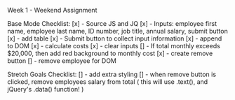 Week 1 - Weekend Assignment

Base Mode Checklist:
[x] - Source JS and JQ
[x] - Inputs: employee first name, employee last name, ID number, job  title, annual salary, submit button
[x] - add table
[x] - Submit button to collect input information
[x] - append to DOM
[x] - calculate costs
[x] - clear inputs
[] - If total monthly exceeds $20,000, then add red background to monthly cost
[x] - create remove button
[] - remove employee for DOM

Stretch Goals Checklist:
[] - add extra styling
[] - when remove button is clicked, remove employees salary from total ( this will use .text(), and jQuery's .data() function! )